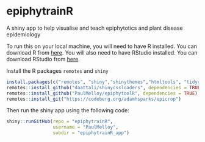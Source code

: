 # epiphytrainR
A shiny app to help visualise and teach epiphytotics and plant disease epidemiology

To run this on your local machine, you will need to have R installed. You can download R from [here](https://cran.r-project.org/). You will also need to have RStudio installed. You can download RStudio from [here](https://www.rstudio.com/products/rstudio/download/).

Install the R packages `remotes` and `shiny`

```R
install.packages(c("remotes", "shiny","shinythemes","htmltools", "tidyr","dplyr","ggplot2","leaflet","gridExtra" ))
remotes::install_github("daattali/shinycssloaders", dependencies = TRUE)
remotes::install_github("PaulMelloy/epiphytoolR", dependencies = TRUE)
remotes::install_git("https://codeberg.org/adamhsparks/epicrop")

```

Then run the shiny app using the following code:

```R
shiny::runGitHub(repo = "epiphytrainR", 
                 username = "PaulMelloy",
                 subdir = "epiphytrainR_app")
```
